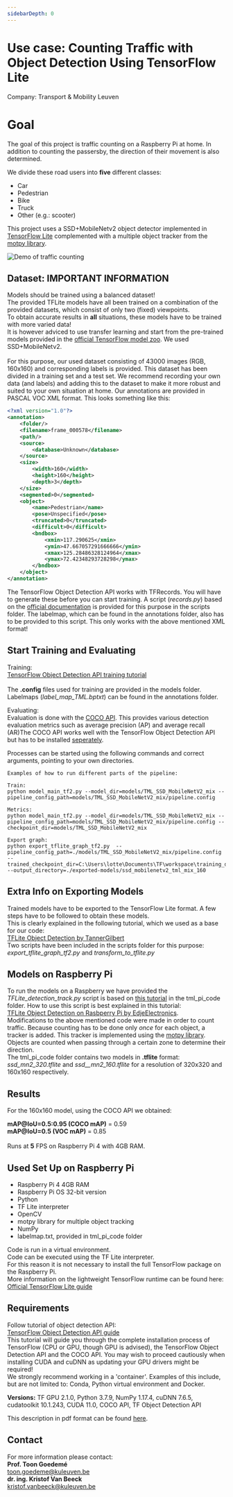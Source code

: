 ```yaml
---
sidebarDepth: 0
---
```


# Use case: Counting Traffic with Object Detection Using TensorFlow Lite
Company: Transport & Mobility Leuven

# Goal
The goal of this project is traffic counting on a Raspberry Pi at home. In addition to counting the passersby, the direction of their movement is also determined.  

We divide these road users into **five** different classes:

- Car
- Pedestrian
- Bike
- Truck
- Other (e.g.: scooter)  

This project uses a SSD+MobileNetv2 object detector implemented in [TensorFlow Lite](https://www.tensorflow.org/lite/guide/python) complemented with a multiple object tracker from the [motpy library](https://github.com/wmuron/motpy).
<br/>


![Demo of traffic counting](./assets/TML_demo_gif.gif "Traffic counting")

## Dataset: IMPORTANT INFORMATION
Models should be trained using a balanced dataset!  
The provided TFLite models have all been trained on a combination of the provided datasets, which consist of only two (fixed) viewpoints.  
To obtain accurate results in **all** situations, these models have to be trained with more varied data!  
It is however adviced to use transfer learning and start from the pre-trained models provided in the [official TensorFlow model zoo](https://github.com/tensorflow/models/blob/master/research/object_detection/g3doc/tf2_detection_zoo.md). We used SSD+MobileNetv2.  
<br/> For this purpose, our used dataset consisting of 43000 images (RGB, 160x160) and corresponding labels is provided. This dataset has been divided in a training set and a test set. We recommend recording your own data (and labels) and adding this to the dataset to make it more robust and suited to your own situation at home.
Our annotations are provided in PASCAL VOC XML format. This looks something like this:
```xml
<?xml version="1.0"?>
<annotation>
    <folder/>
    <filename>frame_000578</filename>
    <path/>
    <source>
        <database>Unknown</database>
    </source>
    <size>
        <width>160</width>
        <height>160</height>
        <depth>3</depth>
    </size>
    <segmented>0</segmented>
    <object>
        <name>Pedestrian</name>
        <pose>Unspecified</pose>
        <truncated>0</truncated>
        <difficult>0</difficult>
        <bndbox>
            <xmin>117.290625</xmin>
            <ymin>47.667057291666666</ymin>
            <xmax>125.28486328124964</xmax>
            <ymax>72.42348293728298</ymax>
        </bndbox>
    </object>
</annotation>
```
The TensorFlow Object Detection API works with TFRecords. You will have to generate these before you can start training. A script (_records.py_) based on the [official documentation](https://tensorflow-object-detection-api-tutorial.readthedocs.io/en/latest/training.html#create-tensorflow-records) is provided for this purpose in the scripts folder. The labelmap, which can be found in the annotations folder, also has to be provided to this script. This only works with the above mentioned XML format! 

## Start Training and Evaluating
Training:  
[TensorFlow Object Detection API training tutorial](https://tensorflow-object-detection-api-tutorial.readthedocs.io/en/latest/index.html)   
<br/>
The **.config** files used for training are provided in the models folder.
Labelmaps (_label_map_TML.bptxt_) can be found in the annotations folder.  

Evaluating:  
Evaluation is done with the [COCO API](https://cocodataset.org/#detection-eval). This provides various detection evaluation metrics such as average precision (AP) and average recall (AR)The COCO API works well with the TensorFlow Object Detection API but has to be installed [seperately](https://tensorflow-object-detection-api-tutorial.readthedocs.io/en/latest/install.html#tf-models-install-coco).


Processes can be started using the following commands and correct arguments, pointing to your own directories.

```
Examples of how to run different parts of the pipeline:

Train:
python model_main_tf2.py --model_dir=models/TML_SSD_MobileNetV2_mix --pipeline_config_path=models/TML_SSD_MobileNetV2_mix/pipeline.config

Metrics:
python model_main_tf2.py --model_dir=models/TML_SSD_MobileNetV2_mix --pipeline_config_path=models/TML_SSD_MobileNetV2_mix/pipeline.config --checkpoint_dir=models/TML_SSD_MobileNetV2_mix

Export graph:
python export_tflite_graph_tf2.py  --pipeline_config_path=./models/TML_SSD_MobileNetV2_mix/pipeline.config --trained_checkpoint_dir=C:\Users\lotte\Documents\TF\workspace\training_demo\models\TML_SSD_MobileNetV2_mix --output_directory=./exported-models/ssd_mobilenetv2_tml_mix_160
```

## Extra Info on Exporting Models
Trained models have to be exported to the TensorFlow Lite format. A few steps have to be followed to obtain these models.  
This is clearly explained in the following tutorial, which we used as a base for our code:  
[TFLite Object Detection by TannerGilbert](https://github.com/TannerGilbert/Tensorflow-Lite-Object-Detection-with-the-Tensorflow-Object-Detection-API)
<br/>
Two scripts have been included in the scripts folder for this purpose:  
_export_tflite_graph_tf2.py_ and _transform_to_tflite.py_



## Models on Raspberry Pi
To run the models on a Raspberry we have provided the _TFLite_detection_track.py_ script is based on [this tutorial](https://github.com/EdjeElectronics/TensorFlow-Lite-Object-Detection-on-Android-and-Raspberry-Pi) in the tml_pi_code folder.
How to use this script is best explained in this tutorial:  
[TFLite Object Detection on Rasbperry Pi by EdjeElectronics](https://github.com/EdjeElectronics/TensorFlow-Lite-Object-Detection-on-Android-and-Raspberry-Pi). 
<br/>
Modifications to the above mentioned code were made in order to count traffic. Because counting has to be done only _once_ for each object, a tracker is added. This tracker is implemented using the [motpy library](https://github.com/wmuron/motpy). Objects are counted when passing through a certain zone to determine their direction.
<br/>
The tml_pi_code folder contains two models in **.tflite** format: _ssd_mn2_320.tflite_ and _ssd__mn2_160.tflite_ for a resolution of 320x320 and 160x160 respectively.


## Results
For the 160x160 model, using the COCO API we obtained:  

**mAP@IoU=0.5:0.95 (COCO mAP)** = 0.59  
**mAP@IoU=0.5 (VOC mAP)** = 0.85  
<br/>
Runs at **5** FPS on Raspberry Pi 4 with 4GB RAM.

## Used Set Up on Raspberry Pi

- Raspberry Pi 4 4GB RAM
- Raspberry Pi OS 32-bit version
- Python
- TF Lite interpreter
- OpenCV
- motpy library for multiple object tracking 
- NumPy
- labelmap.txt, provided in tml_pi_code folder

Code is run in a virtual environment.  
Code can be executed using the TF Lite interpreter.  
For this reason it is not necessary to install the full TensorFlow package on the Raspberry Pi.  
More information on the lightweight TensorFlow runtime can be found here:  
[Official TensorFlow Lite guide](https://www.tensorflow.org/lite/guide/python)  

## Requirements
Follow tutorial of object detection API:  
[TensorFlow Object Detection API guide](https://tensorflow-object-detection-api-tutorial.readthedocs.io/en/latest/index.html)  
This tutorial will guide you through the complete installation process of TensorFlow (CPU or GPU, though GPU is advised), the TensorFlow Object Detection API and the COCO API. You may wish to proceed cautiously when installing CUDA and cuDNN as updating your GPU drivers might be required!  
We strongly recommend working in a 'container'. Examples of this include, but are not limited to: Conda, Python virtual environment and Docker.

**Versions:** TF GPU 2.1.0, Python 3.7.9, NumPy 1.17.4, cuDNN 7.6.5, cudatoolkit 10.1.243, CUDA 11.0, COCO API, TF Object Detection API

This description in pdf format can be found [here](https://ai-edge.be/Telraam_case.pdf).

## Contact

For more information please contact: <br/>
**Prof. Toon Goedemé** <br/>
<toon.goedeme@kuleuven.be> <br/>
**dr. ing. Kristof Van Beeck** <br/>
<kristof.vanbeeck@kuleuven.be>

